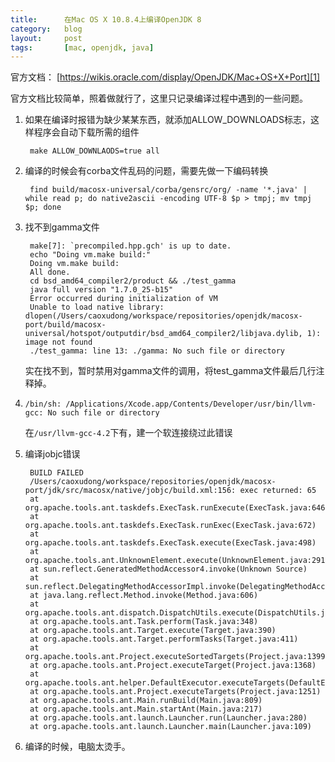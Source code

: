 ```yaml
---
title:      在Mac OS X 10.8.4上编译OpenJDK 8
category:   blog
layout:     post
tags:       [mac, openjdk, java]
---
```



官方文档： [https://wikis.oracle.com/display/OpenJDK/Mac+OS+X+Port][1]

官方文档比较简单，照着做就行了，这里只记录编译过程中遇到的一些问题。

1. 如果在编译时报错为缺少某某东西，就添加ALLOW_DOWNLOADS标志，这样程序会自动下载所需的组件

        make ALLOW_DOWNLAODS=true all

2. 编译的时候会有corba文件乱码的问题，需要先做一下编码转换

        find build/macosx-universal/corba/gensrc/org/ -name '*.java' | while read p; do native2ascii -encoding UTF-8 $p > tmpj; mv tmpj $p; done

3. 找不到gamma文件

        make[7]: `precompiled.hpp.gch' is up to date.
        echo "Doing vm.make build:"
        Doing vm.make build:
        All done.
        cd bsd_amd64_compiler2/product && ./test_gamma
        java full version "1.7.0_25-b15"
        Error occurred during initialization of VM
        Unable to load native library: dlopen(/Users/caoxudong/workspace/repositories/openjdk/macosx-port/build/macosx-universal/hotspot/outputdir/bsd_amd64_compiler2/libjava.dylib, 1): image not found
        ./test_gamma: line 13: ./gamma: No such file or directory

    实在找不到，暂时禁用对gamma文件的调用，将test_gamma文件最后几行注释掉。

4. `/bin/sh: /Applications/Xcode.app/Contents/Developer/usr/bin/llvm-gcc: No such file or directory`

    在`/usr/llvm-gcc-4.2`下有，建一个软连接绕过此错误

5. 编译jobjc错误

        BUILD FAILED
        /Users/caoxudong/workspace/repositories/openjdk/macosx-port/jdk/src/macosx/native/jobjc/build.xml:156: exec returned: 65
    	at org.apache.tools.ant.taskdefs.ExecTask.runExecute(ExecTask.java:646)
    	at org.apache.tools.ant.taskdefs.ExecTask.runExec(ExecTask.java:672)
    	at org.apache.tools.ant.taskdefs.ExecTask.execute(ExecTask.java:498)
    	at org.apache.tools.ant.UnknownElement.execute(UnknownElement.java:291)
    	at sun.reflect.GeneratedMethodAccessor4.invoke(Unknown Source)
    	at sun.reflect.DelegatingMethodAccessorImpl.invoke(DelegatingMethodAccessorImpl.java:43)
    	at java.lang.reflect.Method.invoke(Method.java:606)
    	at org.apache.tools.ant.dispatch.DispatchUtils.execute(DispatchUtils.java:106)
    	at org.apache.tools.ant.Task.perform(Task.java:348)
    	at org.apache.tools.ant.Target.execute(Target.java:390)
    	at org.apache.tools.ant.Target.performTasks(Target.java:411)
    	at org.apache.tools.ant.Project.executeSortedTargets(Project.java:1399)
    	at org.apache.tools.ant.Project.executeTarget(Project.java:1368)
    	at org.apache.tools.ant.helper.DefaultExecutor.executeTargets(DefaultExecutor.java:41)
    	at org.apache.tools.ant.Project.executeTargets(Project.java:1251)
    	at org.apache.tools.ant.Main.runBuild(Main.java:809)
    	at org.apache.tools.ant.Main.startAnt(Main.java:217)
    	at org.apache.tools.ant.launch.Launcher.run(Launcher.java:280)
    	at org.apache.tools.ant.launch.Launcher.main(Launcher.java:109)

6. 编译的时候，电脑太烫手。







[1]:    https://wikis.oracle.com/display/OpenJDK/Mac+OS+X+Port
